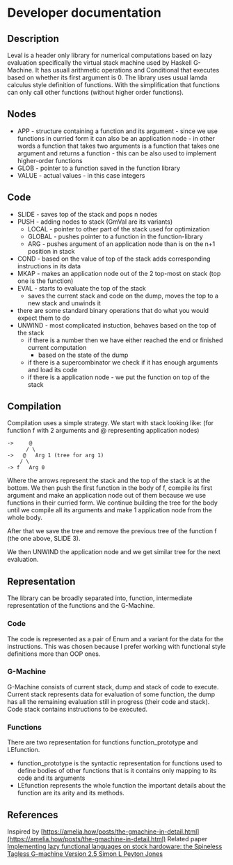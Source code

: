 # Developer documentation

## Description

Leval is a header only library for numerical computations based on lazy evaluation
specifically the virtual stack machine used by Haskell G-Machine. It has usuall
arithmetic operations and Conditional that executes based on whether its first
argument is 0. The library uses usual lamda calculus style definition of
functions. With the simplification that functions can only call other functions
(without higher order functions).

## Nodes

- APP - structure containing a function and its argument
      - since we use functions in curried form it can also be an application node
      - in other words a function that takes two arguments is a function that
            takes one argument and returns a function
      - this can be also used to implement higher-order functions
- GLOB - pointer to a function saved in the function library
- VALUE - actual values - in this case integers

## Code

- SLIDE - saves top of the stack and pops n nodes
- PUSH - adding nodes to stack (GmVal are its variants)
    - LOCAL - pointer to other part of the stack used for optimization
    - GLOBAL - pushes pointer to a function in the function-library
    - ARG - pushes argument of an application node than is on the n+1 position in stack
- COND - based on the value of top of the stack adds corresponding instructions in its data
- MKAP - makes an application node out of the 2 top-most on stack (top one is the function)
- EVAL - starts to evaluate the top of the stack
    - saves the current stack and code on the dump, moves the top to a new stack and unwinds it
- there are some standard binary operations that do what you would expect them to do
- UNWIND - most complicated instuction, behaves based on the top of the stack
    - if there is a number then we have either reached the end or finished current computation
        - based on the state of the dump
    - if there is a supercombinator we check if it has enough arguments and load its code
    - if there is a application node - we put the function on top of the stack

## Compilation

Compilation uses a simple strategy. We start with stack looking like:
(for function f with 2 arguments and @ representing application nodes)

```
->     @
      / \
->   @   Arg 1 (tree for arg 1)
    / \
-> f   Arg 0
```

Where the arrows represent the stack and the top of the stack is at the bottom.
We then push the first function in the body of f, compile its first argument
and make an application node out of them because we use functions in their
curried form. We continue building the tree for the body until we compile all
its arguments and make 1 application node from the whole body.

After that we save the tree and remove the previous tree of the function f (the one above, SLIDE 3).

We then UNWIND the application node and we get similar tree for the next evaluation.

## Representation

The library can be broadly separated into, function, intermediate
representation of the functions and the G-Machine.

### Code

The code is represented as a pair of Enum and a variant for the data for the
instructions. This was chosen because I prefer working with functional style
definitions more than OOP ones.

### G-Machine

G-Machine consists of current stack, dump and stack of code to execute. Current
stack represents data for evaluation of some function, the dump has all the
remaining evaluation still in progress (their code and stack). Code stack
contains instructions to be executed.

### Functions

There are two representation for functions function_prototype and LEfunction. 
- function_prototype is the syntactic representation for functions used to define bodies of other functions that is it contains only mapping to its code and its arguments
- LEfunction represents the whole function the important details about the function are its arity and its methods.

## References

Inspired by [https://amelia.how/posts/the-gmachine-in-detail.html](https://amelia.how/posts/the-gmachine-in-detail.html)
Related paper [Implementing lazy functional languages on stock hardoware: the Spineless Tagless G-machine Version 2.5 Simon L Peyton Jones](https://www.microsoft.com/en-us/research/wp-content/uploads/1992/04/spineless-tagless-gmachine.pdf)
